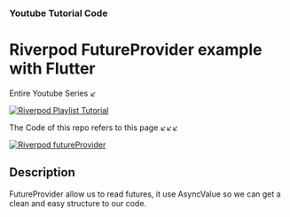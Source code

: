 ### Youtube Tutorial Code

# Riverpod FutureProvider example with Flutter

Entire Youtube Series ↙️

[![Riverpod Playlist Tutorial](https://img.youtube.com/vi/HbrtQYEPsoo/0.jpg)](https://www.youtube.com/watch?v=HbrtQYEPsoo&list=PLzaGtnxLcM7HYt-MhMZ-j0Bmeo4RqPHoS)

The Code of this repo refers to this page ↙️↙️↙️

[![Riverpod futureProvider ](https://img.youtube.com/vi/LRx7ZYzGfug/0.jpg)](https://www.youtube.com/watch?v=LRx7ZYzGfug)

## Description

FutureProvider allow us to read futures, it use AsyncValue so we can get a clean and easy structure to our code.
